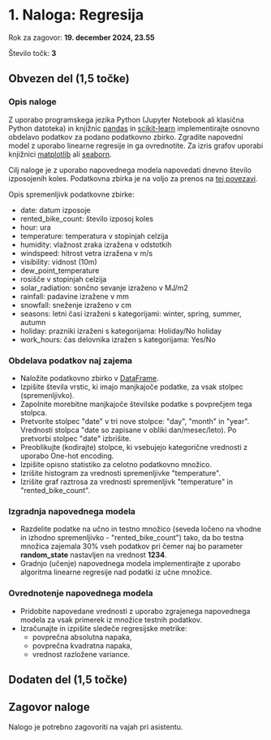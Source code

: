 # 1. Naloga: Regresija 

Rok za zagovor: **19. december 2024, 23.55**

Število točk: **3** 

## Obvezen del (1,5 točke)

### Opis naloge
Z uporabo programskega jezika Python (Jupyter Notebook ali klasična Python datoteka) in knjižnic [pandas](https://pandas.pydata.org/docs/) in [scikit-learn](https://scikit-learn.org/stable/) implementirajte osnovno obdelavo podatkov za podano podatkovno zbirko. Zgradite napovedni model z uporabo linearne regresije in ga ovrednotite. Za izris grafov uporabi knjižnici [matplotlib](https://matplotlib.org/) ali [seaborn](https://seaborn.pydata.org/). 

Cilj naloge je z uporabo napovednega modela napovedati dnevno število izposojenih koles. Podatkovna zbirka je na voljo za prenos na [tej povezavi](bike_data.csv).

Opis spremenljivk podatkovne zbirke: 
- date: datum izposoje
- rented_bike_count: število izposoj koles
- hour: ura
- temperature: temperatura v stopinjah celzija
- humidity: vlažnost zraka izražena v odstotkih
- windspeed: hitrost vetra izražena v m/s
- visibility: vidnost (10m)
- dew_point_temperature
- rosišče v stopinjah celzija
- solar_radiation: sončno sevanje izraženo v MJ/m2
- rainfall: padavine izražene v mm
- snowfall: sneženje izraženo v cm
- seasons: letni časi izraženi s kategorijami: winter, spring, summer, autumn
- holiday: prazniki izraženi s kategorijama: Holiday/No holiday
- work_hours: čas delovnika izražen s kategorijama: Yes/No 

### Obdelava podatkov naj zajema
- Naložite podatkovno zbirko v [DataFrame](https://pandas.pydata.org/docs/reference/api/pandas.DataFrame.html).
- Izpišite števila vrstic, ki imajo manjkajoče podatke, za vsak stolpec (spremenljivko).
- Zapolnite morebitne manjkajoče številske podatke s povprečjem tega stolpca.
- Pretvorite stolpec "date" v tri nove stolpce: "day", "month" in "year". Vrednosti stolpca "date so zapisane v obliki dan/mesec/leto). Po pretvorbi stolpec "date" izbrišite.
- Preoblikujte (kodirajte) stolpce, ki vsebujejo kategorične vrednosti z uporabo One-hot encoding.
- Izpišite opisno statistiko za celotno podatkovno množico.
- Izrišite histogram za vrednosti spremenljivke "temperature".
- Izrišite graf raztrosa za vrednosti spremenljivk "temperature" in "rented_bike_count". 
  
### Izgradnja napovednega modela
- Razdelite podatke na učno in testno množico (seveda ločeno na vhodne in izhodno spremenljivko - "rented_bike_count") tako, da bo testna množica zajemala 30% vseh podatkov pri čemer naj bo parameter **random_state** nastavljen na vrednost **1234**.
- Gradnjo (učenje) napovednega modela implementirajte z uporabo algoritma linearne regresije nad podatki iz učne množice. 

### Ovrednotenje napovednega modela
- Pridobite napovedane vrednosti z uporabo zgrajenega napovednega modela za vsak primerek iz množice testnih podatkov.
- Izračunajte in izpišite sledeče regresijske metrike:
  - povprečna absolutna napaka,
  - povprečna kvadratna napaka,
  - vrednost razložene variance.

## Dodaten del (1,5 točke)


## Zagovor naloge

Nalogo je potrebno zagovoriti na vajah pri asistentu.